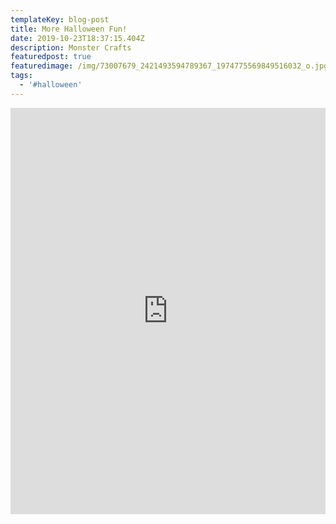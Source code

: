 ```yaml
---
templateKey: blog-post
title: More Halloween Fun!
date: 2019-10-23T18:37:15.404Z
description: Monster Crafts
featuredpost: true
featuredimage: /img/73007679_2421493594789367_1974775569849516032_o.jpg
tags:
  - '#halloween'
---
```


<iframe src="https://www.facebook.com/plugins/post.php?href=https%3A%2F%2Fwww.facebook.com%2Ffunkfamilychildcare%2Fposts%2F2421493754789351&width=500" width="100%" height="650" style="border:none;overflow:hidden;" scrolling="no" frameborder="0" allowTransparency="true" allow="encrypted-media"></iframe>
